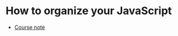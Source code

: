 # How to organize your JavaScript

- [Course note](https://github.com/HackerYou/bootcamp-notes/blob/master/applied-javascript/how-to-organize-your-javascript.md)

